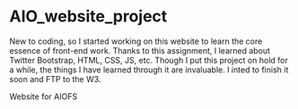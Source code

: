 AIO_website_project
===================

New to coding, so I started working on this website to learn the core essence of front-end work.  Thanks to this assignment,
I learned about Twitter Bootstrap, HTML, CSS, JS, etc.  Though I put this project on hold for a while, the things I have 
learned through it are invaluable.  I inted to finish it soon and FTP to the W3.

Website for AIOFS
